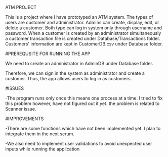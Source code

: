 ATM PROJECT

This is a project where I have prototyped an ATM system. The types of users are customer and administrator.
Admins can create, display, edit, or delete a customer. Both type can log in system only through username and password.
When a customer is created by an administrator simultaneously a customer transaction file is created under Database/Transactions folder.
Customers' information are kept in CustomerDB.csv under Database folder.

#PREREQUSITE FOR RUNNING THE APP
 
We need to create an administrator in AdminDB under Database folder.

Therefore, we can sign in the system as administrator and create a customer.
Thus, the app allows users to log in as customers.

#ISSUES

-The program runs only once this means one process at a time. I tried to fix this problem however,
have not figured out it yet. the problem is related to Scanner issue. 

#IMPROVEMENTS

-There are some functions which have not been implemented yet. I plan to integrate them in the next scrum.

-We also need to implement user validations to avoid unexpected user inputs while running the application